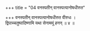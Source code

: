 +++
title = "04 वनस्पतीन् वानस्पत्यानोषधीरुत"

+++
वनस्पतीन् वानस्पत्यानोषधीरुत वीरुधः ।  
द्विपाच्चतुष्पादिष्णामि यथा सेनाममूं हनन् ॥ ४ ॥